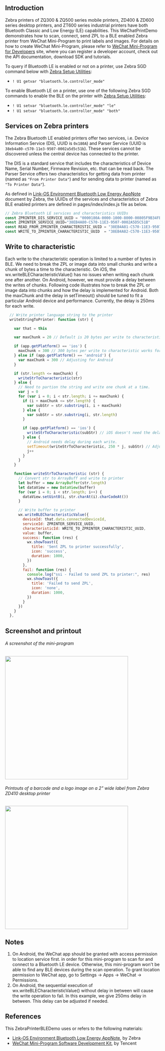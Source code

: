 ## Introduction
Zebra printers of ZQ300 & ZQ500 series mobile printers, ZD400 & ZD600 series desktop printers, and ZT600 series industrial printers have both Bluetooth Classic and Low Energy (LE) capabilities. This WeChatPrintDemo demonstrates how to scan, connect, send ZPL to a BLE enabled Zebra printer from WeChat Mini-Program to print labels and images. For details on how to create WeChat Mini-Program, please refer to [WeChat Mini-Program for Developers](https://mp.weixin.qq.com/) site, where you can register a developer account, check out the API documentation, download SDK and tutorials.

To query if Bluetooth LE is enabled or not on a printer, use Zebra SGD command below with [Zebra Setup Utilities](https://www.zebra.com/us/en/products/software/barcode-printers/zebralink/zebra-setup-utility.html):
* `! U1 getvar "bluetooth.le.controller_mode"`

To enable Bluetooth LE on a printer, use one of the following Zebra SGD commands to enable the BLE on the printer with [Zebra Setup Utilities](https://www.zebra.com/us/en/products/software/barcode-printers/zebralink/zebra-setup-utility.html):
* `! U1 setvar "bluetooth.le.controller_mode" "le"`
* `! U1 setvar "bluetooth.le.controller_mode" "both"`

## Services on Zebra printers
The Zebra Bluetooth LE enabled printers offer two services, i.e. Device Information Service (DIS, UUID is `0x180A`) and Parser Service (UUID is `38eb4a80-c570-11e3-9507-0002a5d5c51b`). These services cannot be discovered unless the central device has connected to the printer.

The DIS is a standard service that includes the characteristics of Device Name, Serial Number, Firmware Revision, etc. that can be read back. The Parser Service offers two characteristics for getting data from printer (named as `"From Printer Data"`) and for sending data to printer (named as `"To Printer Data"`). 

As defined in [Link-OS Environment Bluetooth Low Energy AppNote](https://www.zebra.com/content/dam/zebra/software/en/application-notes/AppNote-BlueToothLE-v4.pdf) document by Zebra, the UUIDs of the services and characteristics of Zebra BLE enabled printers are defined in pages/index/index.js file as below.
```javascript
// Zebra Bluetooth LE services and characteristics UUIDs
const ZPRINTER_DIS_SERVICE_UUID = "0000180A-0000-1000-8000-00805F9B34FB" // Or "180A". Device Information Services UUID
const ZPRINTER_SERVICE_UUID="38EB4A80-C570-11E3-9507-0002A5D5C51B"       // Zebra Bluetooth LE Parser Service
const READ_FROM_ZPRINTER_CHARACTERISTIC_UUID = "38EB4A81-C570-11E3-9507-0002A5D5C51B" // Read from printer characteristic
const WRITE_TO_ZPRINTER_CHARACTERISTIC_UUID  = "38EB4A82-C570-11E3-9507-0002A5D5C51B" // Write to printer characteristic
```

## Write to characteristic
Each write to the characteristic operation is limited to a number of bytes in BLE. We need to break the ZPL or image data into small chunks and write a chunk of bytes a time to the characteristic. On iOS, the wx.writeBLECharacteristicValue() has no issues when writing each chunk one after another. On Android, however, we must provide a delay between the writes of chunks. Following code illustrates how to break the ZPL or image data into chunks and how the delay is implemented for Android. Both the maxChunk and the delay in setTimeout() should be tuned to fit a particular Android device and performance. Currently, the delay is 250ms for each write.
```javascript
  // Write printer language string to the printer
  writeStringToPrinter: function (str) {

    var that = this

    var maxChunk = 20 // Default is 20 bytes per write to characteristic

    if (app.getPlatform() == 'ios') {
      maxChunk = 300 // 300 bytes per write to characteristic works for iOS
    } else if (app.getPlatform() == 'android') {
      var maxChunk = 300 // Adjusting for Android      
    }

    if (str.length <= maxChunk) {
      writeStrToCharacteristic(str)
    } else {
      // Need to partion the string and write one chunk at a time.
      var j = 0
      for (var i = 0; i < str.length; i += maxChunk) {
        if (i + maxChunk <= str.length) {
          var subStr = str.substring(i, i + maxChunk)
        } else {
          var subStr = str.substring(i, str.length)
        }

        if (app.getPlatform() == 'ios') {
          writeStrToCharacteristic(subStr) // iOS doesn't need the delay during each write
        } else {
          // Android needs delay during each write.
          setTimeout(writeStrToCharacteristic, 250 * j, subStr) // Adjust the delay if needed
          j++
        }
      }
    }

    function writeStrToCharacteristic (str) {
      // Convert str to ArrayBuff and write to printer
      let buffer = new ArrayBuffer(str.length)
      let dataView = new DataView(buffer)
      for (var i = 0; i < str.length; i++) {
        dataView.setUint8(i, str.charAt(i).charCodeAt())
      }

      // Write buffer to printer
      wx.writeBLECharacteristicValue({
        deviceId: that.data.connectedDeviceId,
        serviceId: ZPRINTER_SERVICE_UUID,
        characteristicId: WRITE_TO_ZPRINTER_CHARACTERISTIC_UUID,
        value: buffer,
        success: function (res) {
          wx.showToast({
            title: 'Sent ZPL to printer successfully',
            icon: 'success',
            duration: 1000,
          })
        },
        fail: function (res) {
          console.log("ssi - Failed to send ZPL to printer:", res)
          wx.showToast({
            title: 'Failed to send ZPL',
            icon: 'none',
            duration: 1000,
          })
        }
      })
    }
  },
```

## Screenshot and printout
###### A screenshot of the mini-program
<img src="https://github.com/Zebra/Zebra-Printer-Samples/blob/master/WeChat-MiniProgram-Samples/WeChatPrintDemo/WeChatPrintDemo.jpg" width="400">

###### Printouts of a barcode and a logo image on a 2" wide label from Zebra ZD410 desktop printer
<img src="https://github.com/Zebra/Zebra-Printer-Samples/blob/master/WeChat-MiniProgram-Samples/WeChatPrintDemo/PrintoutOfWeChatPrintDem.jpg" width="400">

## Notes
1. On Android, the WeChat app should be granted with access permission to location service first. in order for this mini-program to scan for and connect to a Bluetooth LE device. Otherwise, this mini-program won't be able to find any BLE devices during the scan operation. To grant location permission to WeChat app, go to Settings -> Apps -> WeChat -> Permissions.
2. On Android, the sequential execution of wx.writeBLECharacteristicValue() without delay in between will cause the write operation to fail. In this example, we give 250ms delay in between. This delay can be adjusted if needed.

## References
This ZebraPrinterBLEDemo uses or refers to the following materials:
* [Link-OS Environment Bluetooth Low Energy AppNote](https://www.zebra.com/content/dam/zebra/software/en/application-notes/AppNote-BlueToothLE-v4.pdf), by Zebra
* [WeChat Mini-Program Software Development Kit](https://mp.weixin.qq.com/), by Tencent
